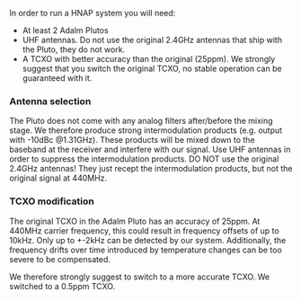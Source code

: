 In order to run a HNAP system you will need:

* At least 2 Adalm Plutos
* UHF antennas. Do not use the original 2.4GHz antennas that ship with the Pluto, they do not work.
* A TCXO with better accuracy than the original (25ppm). We strongly suggest that you switch the original TCXO, no stable operation
can be guaranteed with it.

### Antenna selection
The Pluto does not come with any analog filters after/before the mixing stage. We therefore produce strong intermodulation products (e.g. output with -10dBc @1.31GHz). These products will be mixed down to the baseband at the receiver and interfere with our signal. Use UHF antennas in order to suppress the intermodulation products. DO NOT use the original 2.4GHz antennas! They just recept the intermodulation products, but not the original signal at 440MHz.

### TCXO modification
The original TCXO in the Adalm Pluto has an accuracy of 25ppm. At 440MHz carrier frequency, this could result in frequency
offsets of up to 10kHz. Only up to +-2kHz can be detected by our system. Additionally, the frequency drifts over time introduced by temperature changes
can be too severe to be compensated.

We therefore strongly suggest to switch to a more accurate TCXO. We switched to a 0.5ppm TCXO.
